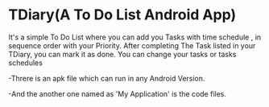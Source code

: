 # TDiary(A To Do List Android App)
It's a simple To Do List where you can add you Tasks with time schedule , in sequence order with your Priority. After completing The Task listed in your TDiary, you can mark it as done. You can change your tasks or tasks schedules

-Threre is an apk file which can run in any Android Version.

-And the another one named as 'My Application' is the code files.
